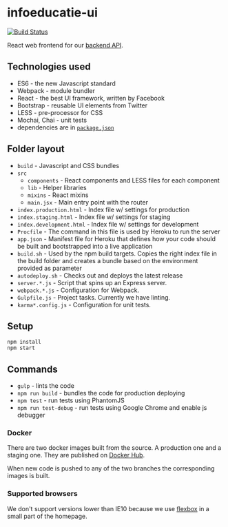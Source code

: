 # infoeducatie-ui

[![Build Status](https://travis-ci.org/infoeducatie/infoeducatie-ui.svg?branch=master)](https://travis-ci.org/infoeducatie/infoeducatie-ui)

React web frontend for our [backend API](https://github.com/infoeducatie/infoeducatie-api).


## Technologies used

- ES6 - the new Javascript standard
- Webpack - module bundler
- React - the best UI framework, written by Facebook
- Bootstrap - reusable UI elements from Twitter
- LESS - pre-processor for CSS
- Mochai, Chai - unit tests
- dependencies are in [`package.json`](https://github.com/infoeducatie/infoeducatie-react/blob/master/package.json)


## Folder layout

- `build` - Javascript and CSS bundles
- `src`
  - `components` - React components and LESS files for each component
  - `lib` - Helper libraries
  - `mixins` - React mixins
  - `main.jsx` - Main entry point with the router
- `index.production.html` - Index file w/ settings for production
- `index.staging.html` - Index file w/ settings for staging
- `index.development.html` - Index file w/ settings for development
- `Procfile` - The command in this file is used by Heroku to run the server
- `app.json` - Manifest file for Heroku that defines how your code should be built and bootstrapped into a live application
- `build.sh` - Used by the npm build targets. Copies the right index file in the build folder and creates a bundle based on the environment provided as parameter
- `autodeploy.sh` - Checks out and deploys the latest release
- `server.*.js` - Script that spins up an Express server.
- `webpack.*.js` - Configuration for Webpack.
- `Gulpfile.js` - Project tasks. Currently we have linting.
- `karma*.config.js` - Configuration for unit tests.


## Setup

```
npm install
npm start
```


## Commands

- `gulp` - lints the code
- `npm run build` - bundles the code for production deploying
- `npm test` - run tests using PhantomJS
- `npm run test-debug` - run tests using Google Chrome and enable js debugger

### Docker

There are two docker images built from the source. A production one and a staging one. They are published on [Docker Hub](https://hub.docker.com/r/infoeducatie/infoeducatie-ui/).

When new code is pushed to any of the two branches the corresponding images is built.

### Supported browsers

We don't support versions lower than IE10 because we use [flexbox](http://caniuse.com/#feat=flexbox) in a small part of the homepage.
